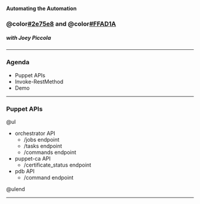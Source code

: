 #### Automating the Automation
### @color[#2e75e8](PowerShell) and @color[#FFAD1A](Puppet)
##### with Joey Piccola

---

### Agenda

- Puppet APIs
- Invoke-RestMethod
- Demo

---

### Puppet APIs

@ul

- orchestrator API
  - /jobs endpoint
  - /tasks endpoint
  - /commands endpoint
- puppet-ca API
  - /certificate_status endpoint
- pdb API
  - /command endpoint

@ulend

---

